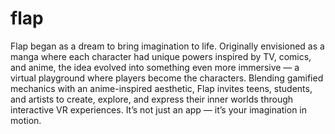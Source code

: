 # flap

Flap began as a dream to bring imagination to life. Originally envisioned as a manga where each character had unique powers inspired by TV, comics, and anime, the idea evolved into something even more immersive — a virtual playground where players become the characters. Blending gamified mechanics with an anime-inspired aesthetic, Flap invites teens, students, and artists to create, explore, and express their inner worlds through interactive VR experiences. It’s not just an app — it’s your imagination in motion.


